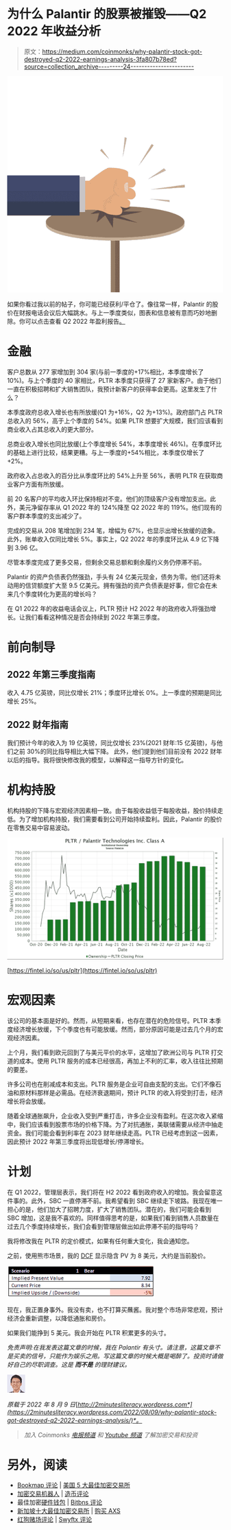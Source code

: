 # 为什么 Palantir 的股票被摧毁——Q2 2022 年收益分析

> 原文：<https://medium.com/coinmonks/why-palantir-stock-got-destroyed-q2-2022-earnings-analysis-3fa807b78ed?source=collection_archive---------24----------------------->

![](img/f4b559a4da139f4201f468dba92ca653.png)

如果你看过我以前的帖子，你可能已经获利/平仓了。像往常一样，Palantir 的股价在财报电话会议后大幅跳水。与上一季度类似，图表和信息被有意而巧妙地删除。你可以点击查看 Q2 2022 年盈利报告[。](https://investors.palantir.com/news-details/2022/Palantir-Reports-Revenue-Growth-of-26-YY-for-Q2-2022-US-Commercial-Revenue-Up-120-YY-in-Q2-2022)

# 金融

客户总数从 277 家增加到 304 家(与前一季度的+17%相比，本季度增长了 10%)。与上个季度的 40 家相比，PLTR 本季度只获得了 27 家新客户。由于他们一直在积极招聘和扩大销售团队，我预计新客户的获得率会更高。这里发生了什么？

本季度政府总收入增长也有所放缓(Q1 为+16%，Q2 为+13%)。政府部门占 PLTR 总收入的 56%，高于上个季度的 54%。如果 PLTR 想要扩大规模，我们应该看到商业收入占其总收入的更大部分。

总商业收入增长也同比放缓(上个季度增长 54%，本季度增长 46%)。在季度环比的基础上进行比较，结果更糟。与上一季度的+54%相比，本季度仅增长了+2%。

政府收入占总收入的百分比从季度环比的 54%上升至 56%，表明 PLTR 在获取商业客户方面有所放缓。

前 20 名客户的平均收入环比保持相对不变。他们的顶级客户没有增加支出。此外，美元净留存率从 Q1 2022 年的 124%降至 Q2 2022 年的 119%。他们现有的客户群本季度的支出减少了。

完成的交易从 208 笔增加到 234 笔，增幅为 67%，也显示出增长放缓的迹象。此外，账单收入仅同比增长 5%。事实上，Q2 2022 年的季度环比从 4.9 亿下降到 3.96 亿。

尽管本季度完成了更多交易，但剩余交易总额和剩余履约义务仍停滞不前。

Palantir 的资产负债表仍然强劲，手头有 24 亿美元现金，债务为零。他们还将未动用的信贷额度扩大至 9.5 亿美元。拥有强劲的资产负债表是好事，但它会在未来几个季度转化为更高的增长吗？

在 Q1 2022 年的收益电话会议上，PLTR 预计 H2 2022 年的政府收入将强劲增长。让我们看看这种情况是否会持续到 2022 年第三季度。

# 前向制导

## 2022 年第三季度指南

收入 4.75 亿英镑，同比仅增长 21%；季度环比增长 0%。上一季度的预期是同比增长 25%。

## 2022 财年指南

我们预计今年的收入为 19 亿英镑，同比仅增长 23%(2021 财年:15 亿英镑)，与他们之前 30%的同比指导相比大幅下降。
此外，他们提到他们目前没有 2022 财年以后的指导。我将很快修改我的模型，以解释这一指导方针的变化。

# 机构持股

机构持股的下降与宏观经济因素相一致。由于每股收益低于每股收益，股价持续走低。为了增加机构持股，我们需要看到公司开始持续盈利。因此，Palantir 的股价在零售交易中容易波动。

![](img/0df29b44a9eaa55a54be861e7213fd1d.png)

[https://fintel.io/so/us/pltr](https://fintel.io/so/us/pltr)

# 宏观因素

该公司的基本面是好的。然而，从短期来看，也存在潜在的危险信号。PLTR 本季度经济增长放缓，下个季度也有可能放缓。然而，部分原因可能是过去几个月的宏观经济因素。

上个月，我们看到欧元回到了与美元平价的水平，这增加了欧洲公司与 PLTR 打交道的成本。使用 PLTR 服务的成本已经很高，再加上不利的汇率，收入往往比预期的要差。

许多公司也在削减成本和支出。PLTR 服务是企业可自由支配的支出。它们不像石油和原材料那样是必需品。在经济衰退期间，预计 PLTR 的收入将受到打击，经济增长将会放缓。

随着全球通胀飙升，企业收入受到严重打击，许多企业没有盈利。在这次收入紧缩中，我们应该看到股票市场的价格下降。为了对抗通胀，美联储需要从经济中抽走资金。我们可能会看到利率在 2023 财年继续走高。PLTR 已经考虑到这一因素，因此预计 2022 年第三季度将出现低增长/停滞增长。

# 计划

在 Q1 2022，管理层表示，我们将在 H2 2022 看到政府收入的增加。我会留意这件事的。此外，SBC 一直停滞不前。我希望看到 SBC 继续走下坡路。我现在唯一担心的是，他们加大了招聘力度，扩大了销售团队。潜在的，我们可能会看到 SBC 增加，这是我不喜欢的。同样值得思考的是，如果我们看到销售人员数量在过去几个季度持续增长，我们会看到管理层做出如此停滞不前的指导吗？

我将修改我在 PLTR 的定价模式，如果有任何重大变化，我会通知您。

之前，使用熊市场景，我的 [DCF](https://2minutesliteracy.wordpress.com/2022/02/18/valuation-of-palantir/) 显示隐含 PV 为 8 美元，大约是当前股价。

![](img/7e430c86cf9f1102920729cbe9980955.png)

现在，我正置身事外。我没有卖，也不打算买蘸酱。我对整个市场非常悲观，预计经济会重新调整，以降低通胀和房价。

如果我们能挣到 5 美元。我会开始在 PLTR 积累更多的头寸。

*免责声明:在我发表这篇文章的时候，我在 Palantir 有头寸。请注意，这篇文章不是买卖的信号，只能作为娱乐之用。写这篇文章的时候大概是喝醉了。投资时请做好自己的尽职调查。这是* ***而不是*** *的理财建议。*

![](img/410b3179582645cfacd2eebc618eb6ca.png)

*原载于 2022 年 8 月 9 日*[*http://2minutesliteracy.wordpress.com*](https://2minutesliteracy.wordpress.com/2022/08/09/why-palantir-stock-got-destroyed-q2-2022-earnings-analysis/)*。*

> *加入 Coinmonks* [*电报频道*](https://t.me/coincodecap) *和* [*Youtube 频道*](https://www.youtube.com/c/coinmonks/videos) *了解加密交易和投资*

# 另外，阅读

*   [Bookmap 评论](https://coincodecap.com/bookmap-review-2021-best-trading-software) | [美国 5 大最佳加密交易所](https://coincodecap.com/crypto-exchange-usa)
*   [加密交易机器人](/coinmonks/crypto-trading-bot-c2ffce8acb2a) | [造币评论](https://coincodecap.com/coingate-review)
*   最佳加密[硬件钱包](/coinmonks/hardware-wallets-dfa1211730c6) | [Bitbns 评论](/coinmonks/bitbns-review-38256a07e161)
*   [新加坡十大最佳加密交易所](https://coincodecap.com/crypto-exchange-in-singapore) | [购买 AXS](https://coincodecap.com/buy-axs-token)
*   [红狗赌场评论](https://coincodecap.com/red-dog-casino-review) | [Swyftx 评论](https://coincodecap.com/swyftx-review)